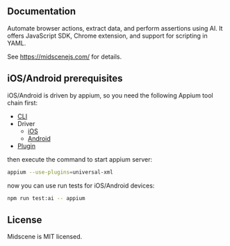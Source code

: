 ## Documentation

Automate browser actions, extract data, and perform assertions using AI. It offers JavaScript SDK, Chrome extension, and support for scripting in YAML.

See https://midscenejs.com/ for details.

## iOS/Android prerequisites

iOS/Android is driven by appium, so you need the following Appium tool chain first:
- [CLI](https://appium.io/docs/en/latest/quickstart/install/)
- Driver
  - [iOS](https://github.com/appium/appium-xcuitest-driver)
  - [Android](https://github.com/appium/appium-uiautomator2-driver)
- [Plugin](https://github.com/appium/appium/tree/master/packages/universal-xml-plugin)

then execute the command to start appium server:

```bash
appium --use-plugins=universal-xml
```

now you can use run tests for iOS/Android devices:

```bash
npm run test:ai -- appium
```

## License

Midscene is MIT licensed.